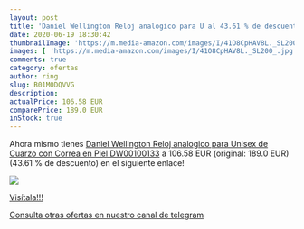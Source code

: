 ```yaml
---
layout: post
title: 'Daniel Wellington Reloj analogico para U al 43.61 % de descuento'
date: 2020-06-19 18:30:42
thumbnailImage: 'https://m.media-amazon.com/images/I/41O8CpHAV8L._SL200_.jpg'
images: [ 'https://m.media-amazon.com/images/I/41O8CpHAV8L._SL200_.jpg' ]
comments: true
category: ofertas
author: ring
slug: B01M0DQVVG
description:
actualPrice: 106.58 EUR
comparePrice: 189.0 EUR
inStock: true
---
```


Ahora mismo tienes [Daniel Wellington Reloj analogico para Unisex de Cuarzo con Correa en Piel DW00100133](https://www.amazon.com/dp/B01M0DQVVG/?tag=redken08-20) a 106.58 EUR (original: 189.0 EUR) (43.61 %  de descuento) en el siguiente enlace!

[![](https://m.media-amazon.com/images/I/41O8CpHAV8L._SL200_.jpg)](https://www.amazon.com/dp/B01M0DQVVG/?tag=redken08-20)

[Visítala!!!](https://www.amazon.com/dp/B01M0DQVVG/?tag=redken08-20)

[Consulta otras ofertas en nuestro canal de telegram](https://t.me/s/ofertas25)
